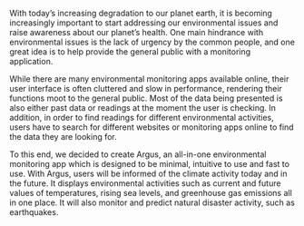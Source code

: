   With today’s increasing degradation to our planet earth, it is becoming increasingly important to start addressing our environmental issues and raise awareness about our planet’s health. One main hindrance with environmental issues is the lack of urgency by the common people, and one great idea is to help provide the general public with a monitoring application. 

  While there are many environmental monitoring apps available online, their user interface is often cluttered and slow in performance, rendering their functions moot to the general public. Most of the data being presented is also either past data or readings at the moment the user is checking. In addition, in order to find readings for different environmental activities, users have to search for different websites or monitoring apps online to find the data they are looking for.

  To this end, we decided to create Argus, an all-in-one environmental monitoring app which is designed to be minimal, intuitive to use and fast to use. With Argus, users will be informed of the climate activity today and in the future. It displays environmental activities such as current and future values of temperatures, rising sea levels, and greenhouse gas emissions all in one place. It will also monitor and predict natural disaster activity, such as earthquakes.
